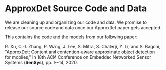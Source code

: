 # ApproxDet Source Code and Data
We are cleaning up and organizing our code and data. We promise to release our source code and data once our ApproxDet paper gets accepted.

This contains the code and the models from our following paper:

R. Xu, C.-l. Zhang, P. Wang, J. Lee, S. Mitra, S. Chaterji, Y. Li, and S. Bagchi, "ApproxDet:  Content and contention-aware approximate object detection for mobiles," In 18th ACM Conference on Embedded Networked Sensor Systems (**SenSys**), pp. 1--14, 2020.
